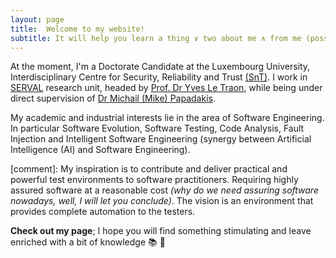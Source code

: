 ```yaml
---
layout: page
title:  Welcome to my website!
subtitle: It will help you learn a thing ∨ two about me ∧ from me (possibly)
---
```


At the moment, I'm a Doctorate Candidate at the Luxembourg University, Interdisciplinary Centre for Security, Reliability and Trust [(SnT)](https://wwwfr.uni.lu/snt). I work in [SERVAL](https://wwwfr.uni.lu/snt/research/serval) research unit, headed by [Prof. Dr Yves Le Traon](https://wwwfr.uni.lu/snt/people/yves_le_traon), while being under direct supervision of [Dr Michail (Mike) Papadakis](https://mpapad.github.io/).

My academic and industrial interests lie in the area of Software Engineering. In particular Software Evolution, Software Testing, Code Analysis, Fault Injection and Intelligent Software Engineering (synergy between Artificial Intelligence (AI) and Software Engineering).

[comment]: My inspiration is to contribute and deliver practical and powerful test environments to software practitioners. Requiring highly assured software at a reasonable cost _(why do we need assuring software nowadays, well, I will let you conclude)_. The vision is an environment that provides complete automation to the testers. 

**Check out my page**; I hope you will find something stimulating and leave enriched with a bit of knowledge :books:  :evergreen_tree: 
